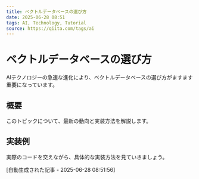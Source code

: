 ```yaml
---
title: ベクトルデータベースの選び方
date: 2025-06-28 08:51
tags: AI, Technology, Tutorial
source: https://qiita.com/tags/ai
---
```


# ベクトルデータベースの選び方

AIテクノロジーの急速な進化により、ベクトルデータベースの選び方がますます重要になっています。

## 概要

このトピックについて、最新の動向と実装方法を解説します。

## 実装例

実際のコードを交えながら、具体的な実装方法を見ていきましょう。

[自動生成された記事 - 2025-06-28 08:51:56]